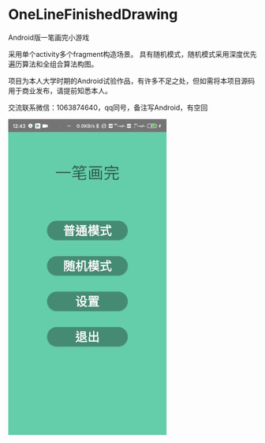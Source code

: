 # OneLineFinishedDrawing
Android版一笔画完小游戏

采用单个activity多个fragment构造场景。 具有随机模式，随机模式采用深度优先遍历算法和全组合算法构图。

项目为本人大学时期的Android试验作品，有许多不足之处，但如需将本项目源码用于商业发布，请提前知悉本人。

交流联系微信：1063874640，qq同号，备注写Android，有空回

![image](https://github.com/Eaken/OneLineFinishedDrawing/blob/master/demo1.gif) 
